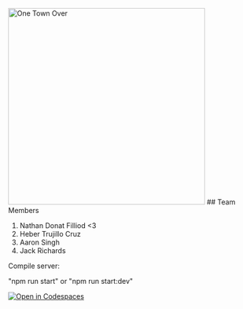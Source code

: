 <img src="onetown.png" alt="One Town Over" width="400"/>
## Team Members

1. Nathan Donat Filliod <3
2. Heber Trujillo Cruz
3. Aaron Singh
4. Jack Richards

Compile server:

"npm run start" or "npm run start:dev"


[![Open in Codespaces](https://classroom.github.com/assets/launch-codespace-2972f46106e565e64193e422d61a12cf1da4916b45550586e14ef0a7c637dd04.svg)](https://classroom.github.com/open-in-codespaces?assignment_repo_id=18529720)
